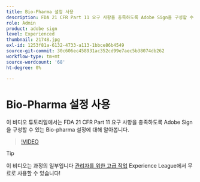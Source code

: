 ```yaml
---
title: Bio-Pharma 설정 사용
description: FDA 21 CFR Part 11 요구 사항을 충족하도록 Adobe Sign을 구성할 수 있는 Bio-pharma 설정에 대해 알아봅니다
role: Admin
product: adobe sign
level: Experienced
thumbnail: 21748.jpg
exl-id: 1253f81a-6132-4733-a113-1bbce86b4549
source-git-commit: 30c606ec458931ac352cd99e7aec5b38074db262
workflow-type: tm+mt
source-wordcount: '68'
ht-degree: 0%

---
```


# Bio-Pharma 설정 사용

이 비디오 튜토리얼에서는 FDA 21 CFR Part 11 요구 사항을 충족하도록 Adobe Sign을 구성할 수 있는 Bio-pharma 설정에 대해 알아봅니다.

>[!VIDEO](https://video.tv.adobe.com/v/21748?hidetitle=true)

>[!TIP]
>
>이 비디오는 과정의 일부입니다 [관리자를 위한 고급 작업](https://experienceleague.adobe.com/?recommended=Sign-A-1-2020.1) Experience League에서 무료로 사용할 수 있습니다!
